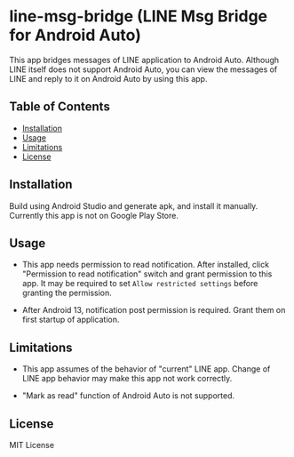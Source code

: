 # line-msg-bridge (LINE Msg Bridge for Android Auto)

This app bridges messages of LINE application to Android Auto. Although LINE itself does not support Android Auto,  you can view the messages of LINE and reply to it on Android Auto by using this app.

## Table of Contents

- [Installation](#installation)
- [Usage](#usage)
- [Limitations](#limitations)
- [License](#license)

## Installation

Build using Android Studio and generate apk, and install it manually. Currently this app is not on Google Play Store.

## Usage

+ This app needs permission to read notification. After installed, click "Permission to read notification" switch and grant permission to this app. It may be required to set `Allow restricted settings` before granting the permission.

+ After Android 13, notification post permission is required. Grant them on first startup of application.

## Limitations

+ This app assumes of the behavior of "current" LINE app. Change of LINE app behavior may make this app not work correctly. 

+ "Mark as read" function of Android Auto is not supported.

## License

MIT License